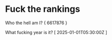 # Fuck the rankings

Who the hell am I?
{ 6617876 }

What fucking year is it?
[ 2025-01-01T05:30:00Z ]
